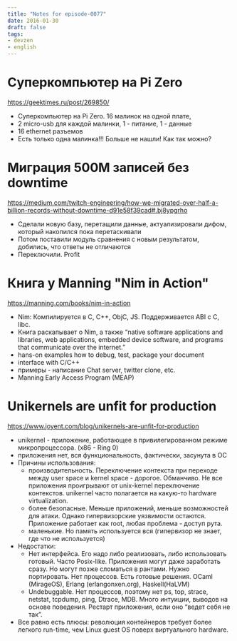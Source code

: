 ```yaml
---
title: "Notes for episode-0077"
date: 2016-01-30
draft: false
tags:
- devzen
- english
---
```


# Суперкомпьютер на Pi Zero
https://geektimes.ru/post/269850/ 

* Суперкомпьютер на Pi Zero. 16 малинок на одной плате, 
* 2 micro-usb для каждой малинки, 1 - питание, 1 - данные
* 16 ethernet разъемов
* Есть только одна малинка!!! Больше не нашли! Как так можно?

# Миграция 500М записей без downtime
https://medium.com/twitch-engineering/how-we-migrated-over-half-a-billion-records-without-downtime-d91e58f39cad#.bj8ypgrho

* Сделали новую базу, перетащили данные, актуализировали дифом, который накопился пока перетаскивали
* Потом поставили модуль сравнения с новым результатом, добились, что ответы не отличаются
* Переключили. Profit

# Книга у Manning "Nim in Action"
https://manning.com/books/nim-in-action

* Nim: Компилируется в C, C++, ObjC, JS. Поддерживается ABI с С, libc.
* Книга раскапывает о Nim, а также “native software applications and libraries, web applications, embedded device software, and programs that communicate over the internet.”
* hans-on examples how to debug, test, package your document
* interface with C/C++
* примеры - написание Chat server, twitter clone, etc.
* Manning Early Access Program (MEAP)

# Unikernels are unfit for production
https://www.joyent.com/blog/unikernels-are-unfit-for-production

* unikernel - приложение, работающее в привилегированном режиме микропроцессора. (x86 - Ring 0)
* приложения нет, вся функциональность, фактически, засунута в ОС
* Причины использования: 
    *  производительность. Переключение контекста при переходе между user space и kernel space - дорогое. Обманчиво. Не все приложения проигрывают от unix-kernel переключение контекстов. unikernel часто полагается на какую-то hardware virtualization. 
    * более безопасные. Меньше приложений, меньше возможностей для атаки. Однако гипервизорские уязвимости остаются. Приложение работает как root, любая проблема - доступ рута. 
    * маленькие. Но память используется вся (гипервизор не знает, где что не используется) 
* Недостатки:
    * Нет интерфейса. Его надо либо реализовать, либо использовать готовый. Часто Posix-like. Приложения могут даже заработать сразу. Но могут позже сломаться в рантами. Нужно портировать. Нет процессов. Есть готовые решения. OCaml (MirageOS), Erlang (erlangonxen.org), Haskell(HaLVM)
    * Undebuggable. Нет процессов, поэтому нет ps, top, strace, netstat, tcpdump, ping, Dtrace, MDB. Много интуиции, выводов на основе поведения. Рестарт приложения, если оно “ведет себя не так”. 
* Все равно есть плюсы: революция контейнеров требует более легкого run-time, чем Linux guest OS поверх виртуального hardware.
